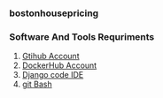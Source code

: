 ### bostonhousepricing

### Software And Tools Requriments

1. [Gtihub Account](https://github.com)
2. [DockerHub Account](https://hub.docker.com/)
3. [Django code IDE](https://www.jetbrains.com/pycharm)
4. [git Bash](https://gitforwindows.org/)


